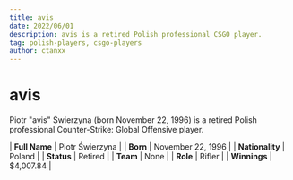 ```yaml
---
title: avis
date: 2022/06/01
description: avis is a retired Polish professional CSGO player.
tag: polish-players, csgo-players
author: ctanxx
---
```


# avis

Piotr "avis" Świerzyna (born November 22, 1996) is a retired Polish professional Counter-Strike: Global Offensive player.

| **Full Name**   	   | Piotr Świerzyna   |
| **Born**             | November 22, 1996 |
| **Nationality**      | Poland            |
| **Status**           | Retired           |
| **Team**        	   | None              |
| **Role**        	   | Rifler            |
| **Winnings**    	   | $4,007.84         |